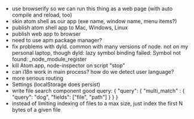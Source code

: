 * use browserify so we can run this thing as a web page (with auto compile and reload, too)
* skin atom shell as our app (exe name, window name, menu items?)
* publish atom shell app to Mac, Windows, Linux
* publish web app to browser
* need to use apm package manager?
* fix problems with dyld.  common with many versions of node.  not on my personal laptop, though
    dyld: lazy symbol binding failed: Symbol not found: _node_module_register
* kill Atom.app, node-inspector on script "stop"
* can i18n work in main process? how do we detect user language?
* more serious routing
* Settings (localStorage does persist)
* write file search component
   good query: 
   {
     "query": {
       "multi_match" : {
         "query": "dog", 
         "fields": ["file", "path"]
       }
     }
   }
* instead of limiting indexing of files to a max size, just index the first N bytes of a given file
